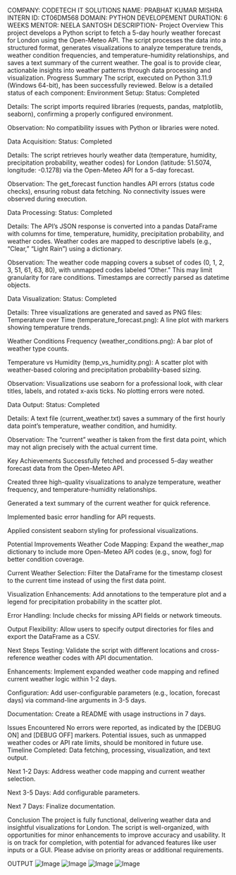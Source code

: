 COMPANY: CODETECH IT SOLUTIONS
NAME: PRABHAT KUMAR MISHRA 
INTERN ID: CT06DM568
DOMAIN: PYTHON DEVELOPEMENT
DURATION: 6 WEEKS
MENTOR: NEELA SANTOSH
DESCRIPTION-
Project Overview
This project develops a Python script to fetch a 5-day hourly weather forecast for London using the Open-Meteo API. The script processes the data into a structured format, generates visualizations to analyze temperature trends, weather condition frequencies, and temperature-humidity relationships, and saves a text summary of the current weather. The goal is to provide clear, actionable insights into weather patterns through data processing and visualization.
Progress Summary
The script, executed on Python 3.11.9 (Windows 64-bit), has been successfully reviewed. Below is a detailed status of each component:
Environment Setup:
Status: Completed

Details: The script imports required libraries (requests, pandas, matplotlib, seaborn), confirming a properly configured environment.

Observation: No compatibility issues with Python or libraries were noted.

Data Acquisition:
Status: Completed

Details: The script retrieves hourly weather data (temperature, humidity, precipitation probability, weather codes) for London (latitude: 51.5074, longitude: -0.1278) via the Open-Meteo API for a 5-day forecast.

Observation: The get_forecast function handles API errors (status code checks), ensuring robust data fetching. No connectivity issues were observed during execution.

Data Processing:
Status: Completed

Details: The API’s JSON response is converted into a pandas DataFrame with columns for time, temperature, humidity, precipitation probability, and weather codes. Weather codes are mapped to descriptive labels (e.g., “Clear,” “Light Rain”) using a dictionary.

Observation: The weather code mapping covers a subset of codes (0, 1, 2, 3, 51, 61, 63, 80), with unmapped codes labeled “Other.” This may limit granularity for rare conditions. Timestamps are correctly parsed as datetime objects.

Data Visualization:
Status: Completed

Details: Three visualizations are generated and saved as PNG files:
Temperature over Time (temperature_forecast.png): A line plot with markers showing temperature trends.

Weather Conditions Frequency (weather_conditions.png): A bar plot of weather type counts.

Temperature vs Humidity (temp_vs_humidity.png): A scatter plot with weather-based coloring and precipitation probability-based sizing.

Observation: Visualizations use seaborn for a professional look, with clear titles, labels, and rotated x-axis ticks. No plotting errors were noted.

Data Output:
Status: Completed

Details: A text file (current_weather.txt) saves a summary of the first hourly data point’s temperature, weather condition, and humidity.

Observation: The “current” weather is taken from the first data point, which may not align precisely with the actual current time.

Key Achievements
Successfully fetched and processed 5-day weather forecast data from the Open-Meteo API.

Created three high-quality visualizations to analyze temperature, weather frequency, and temperature-humidity relationships.

Generated a text summary of the current weather for quick reference.

Implemented basic error handling for API requests.

Applied consistent seaborn styling for professional visualizations.

Potential Improvements
Weather Code Mapping: Expand the weather_map dictionary to include more Open-Meteo API codes (e.g., snow, fog) for better condition coverage.

Current Weather Selection: Filter the DataFrame for the timestamp closest to the current time instead of using the first data point.

Visualization Enhancements: Add annotations to the temperature plot and a legend for precipitation probability in the scatter plot.

Error Handling: Include checks for missing API fields or network timeouts.

Output Flexibility: Allow users to specify output directories for files and export the DataFrame as a CSV.

Next Steps
Testing: Validate the script with different locations and cross-reference weather codes with API documentation.

Enhancements: Implement expanded weather code mapping and refined current weather logic within 1-2 days.

Configuration: Add user-configurable parameters (e.g., location, forecast days) via command-line arguments in 3-5 days.

Documentation: Create a README with usage instructions in 7 days.

Issues Encountered
No errors were reported, as indicated by the [DEBUG ON] and [DEBUG OFF] markers. Potential issues, such as unmapped weather codes or API rate limits, should be monitored in future use.
Timeline
Completed: Data fetching, processing, visualization, and text output.

Next 1-2 Days: Address weather code mapping and current weather selection.

Next 3-5 Days: Add configurable parameters.

Next 7 Days: Finalize documentation.

Conclusion
The project is fully functional, delivering weather data and insightful visualizations for London. The script is well-organized, with opportunities for minor enhancements to improve accuracy and usability. It is on track for completion, with potential for advanced features like user inputs or a GUI. Please advise on priority areas or additional requirements.


OUTPUT
![Image](https://github.com/user-attachments/assets/9b89b2b4-0faa-4568-97c6-e0162d9044cf)
![Image](https://github.com/user-attachments/assets/a83ccb0d-aaed-463a-8e8b-e73157d9c302)
![Image](https://github.com/user-attachments/assets/fb5c9d70-9b9b-421b-859c-7d783beaf28a)
![Image](https://github.com/user-attachments/assets/ec65989c-0d78-4d2c-ad26-620e1cb4e022)


